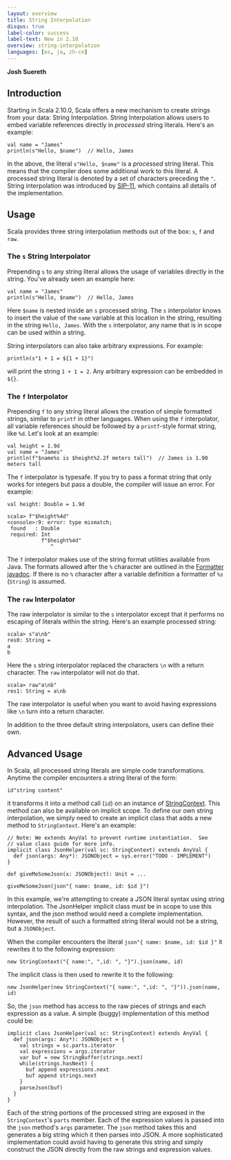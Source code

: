 ```yaml
---
layout: overview
title: String Interpolation
disqus: true
label-color: success
label-text: New in 2.10
overview: string-interpolation
languages: [es, ja, zh-cn]
---
```


**Josh Suereth**

## Introduction

Starting in Scala 2.10.0, Scala offers a new mechanism to create strings from your data:  String Interpolation.
String Interpolation allows users to embed variable references directly in *processed* string literals.  Here's an example:

    val name = "James"
    println(s"Hello, $name")  // Hello, James

In the above, the literal `s"Hello, $name"` is a *processed* string literal.  This means that the compiler does some additional
work to this literal.  A processed string literal is denoted by a set of characters preceding the `"`. String interpolation
was introduced by [SIP-11](http://docs.scala-lang.org/sips/pending/string-interpolation.html), which contains all details of the implementation.

## Usage

Scala provides three string interpolation methods out of the box:  `s`, `f` and `raw`.

### The `s` String Interpolator

Prepending `s` to any string literal allows the usage of variables directly in the string. You've already seen an example here:

    val name = "James"
    println(s"Hello, $name")  // Hello, James

Here `$name` is nested inside an `s` processed string.  The `s` interpolator knows to insert the value of the `name` variable at this location
in the string, resulting in the string `Hello, James`.  With the `s` interpolator, any name that is in scope can be used within a string.

String interpolators can also take arbitrary expressions.  For example:

    println(s"1 + 1 = ${1 + 1}")

will print the string `1 + 1 = 2`.  Any arbitrary expression can be embedded in `${}`.


### The `f` Interpolator

Prepending `f` to any string literal allows the creation of simple formatted strings, similar to `printf` in other languages.  When using the `f`
interpolator, all variable references should be followed by a `printf`-style format string, like `%d`.   Let's look at an example:

    val height = 1.9d
    val name = "James"
    println(f"$name%s is $height%2.2f meters tall")  // James is 1.90 meters tall

The `f` interpolator is typesafe.  If you try to pass a format string that only works for integers but pass a double, the compiler will issue an
error.  For example:

    val height: Double = 1.9d

    scala> f"$height%4d"
    <console>:9: error: type mismatch;
     found   : Double
     required: Int
               f"$height%4d"
                  ^

The `f` interpolator makes use of the string format utilities available from Java.   The formats allowed after the `%` character are outlined in the
[Formatter javadoc](http://docs.oracle.com/javase/1.6.0/docs/api/java/util/Formatter.html#detail).   If there is no `%` character after a variable
definition a formatter of `%s` (`String`) is assumed.


### The `raw` Interpolator

The raw interpolator is similar to the `s` interpolator except that it performs no escaping of literals within the string.  Here's an example processed string:

    scala> s"a\nb"
    res0: String =
    a
    b

Here the `s` string interpolator replaced the characters `\n` with a return character.   The `raw` interpolator will not do that.

    scala> raw"a\nb"
    res1: String = a\nb

The raw interpolator is useful when you want to avoid having expressions like `\n` turn into a return character.


In addition to the three default string interpolators, users can define their own.

## Advanced Usage

In Scala, all processed string literals are simple code transformations.   Anytime the compiler encounters a string literal of the form:

    id"string content"

it transforms it into a method call (`id`) on an instance of [StringContext](http://www.scala-lang.org/api/current/index.html#scala.StringContext).
This method can also be available on implicit scope.   To define our own string interpolation, we simply need to create an implicit class that adds a new method
to `StringContext`.  Here's an example:

    // Note: We extends AnyVal to prevent runtime instantiation.  See
    // value class guide for more info.
    implicit class JsonHelper(val sc: StringContext) extends AnyVal {
      def json(args: Any*): JSONObject = sys.error("TODO - IMPLEMENT")
    }

    def giveMeSomeJson(x: JSONObject): Unit = ...

    giveMeSomeJson(json"{ name: $name, id: $id }")

In this example, we're attempting to create a JSON literal syntax using string interpolation.   The JsonHelper implicit class must be in scope to use this syntax, and the json method would need a complete implementation.   However, the result of such a formatted string literal would not be a string, but a `JSONObject`.

When the compiler encounters the literal `json"{ name: $name, id: $id }"` it rewrites it to the following expression:

    new StringContext("{ name:", ",id: ", "}").json(name, id)

The implicit class is then used to rewrite it to the following:

    new JsonHelper(new StringContext("{ name:", ",id: ", "}")).json(name, id)

So, the `json` method has access to the raw pieces of strings and each expression as a value.   A simple (buggy) implementation of this method could be:

    implicit class JsonHelper(val sc: StringContext) extends AnyVal {
      def json(args: Any*): JSONObject = {
        val strings = sc.parts.iterator
        val expressions = args.iterator
        var buf = new StringBuffer(strings.next)
        while(strings.hasNext) {
          buf append expressions.next
          buf append strings.next
        }
        parseJson(buf)
      }
    }

Each of the string portions of the processed string are exposed in the `StringContext`'s `parts` member.  Each of the expression values is passed into the `json` method's `args` parameter.   The `json` method takes this and generates a big string which it then parses into JSON.   A more sophisticated implementation could avoid having to generate this string and simply construct the JSON directly from the raw strings and expression values.
